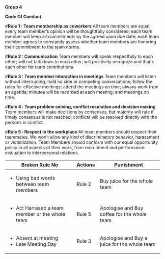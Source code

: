 **Group 4**

**Code Of Conduct**

#**Rule 1 : Team membership as coworkers**
     All team members are equal; every team member’s opinion will be thoughtfully considered; each team member will keep all commitments by
the agreed upon due date; each team member agrees to constantly assess whether team members are honoring their commitment to the team norms. 

#**Rule 2 : Communication**
    Team members will speak respectfully to each other; will not talk down to each other; will positively recognize and thank each other 
for team contributions.
    
#**Rule 3 : Team member interaction in meetings**
    Team members will listen without interrupting; hold no side or competing conversations; follow the rules for effective meetings; attend 
the meetings on time; always work from an agenda; minutes will be recorded at each meeting; end meetings on time. 

#**Rule 4 : Team problem solving, conflict resolution and decision making**
    Team members will make decisions by consensus, but majority will rule if timely consensus is not reached; conflicts will be resolved 
directly with the persons in conflict. 

#**Rule 5 : Respect in the workplace**
    All team members should respect their teammates. We won’t allow any kind of discriminatory behavior, harassment or victimization. Team
Members should conform with our equal opportunity policy in all aspects of their work, from recruitment and performance evaluation to 
interpersonal relations.


| **Broken Rule No** | **Actions** | **Punishment** |
|-----|-----|-----|
|<ul><li> Using bad words between team members </li></ul>| Rule 2 | Buy juice for the whole team |
|<ul><li> Act Harrased a team member or the whole team</li></ul>| Rule 5 | Apologise and Buy coffee for the whole team |
|<ul><li> Absent at meeting </li><li> Late Meeting Day </li></ul>| Rule 3 | Apologise and Buy a juice for the whole team |

